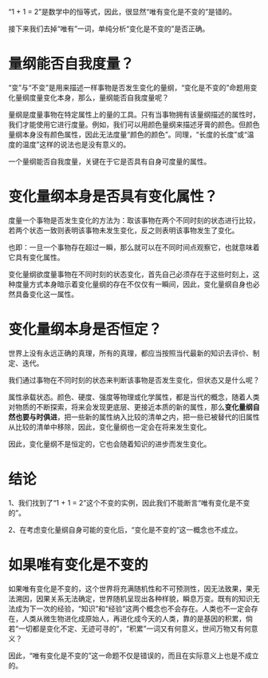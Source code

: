 “1 + 1 = 2”是数学中的恒等式，因此，很显然“唯有变化是不变的”是错的。

接下来我们去掉“唯有”一词，单纯分析“变化是不变的”是否正确。

# 量纲能否自我度量？

“变”与“不变”是用来描述一样事物是否发生变化的量纲，“变化是不变的”命题用变化量纲度量变化本身，那么，量纲能否自我度量呢？

量纲是度量事物在特定属性上的量的工具。只有当事物拥有该量纲描述的属性时，我们才能使用它进行度量。例如，我们可以用颜色量纲来描述牙膏的颜色。但颜色量纲本身没有颜色属性，因此无法度量“颜色的颜色”。同理，“长度的长度”或“温度的温度”这样的说法也是没有意义的。

一个量纲能否自我度量，关键在于它是否具有自身可度量的属性。

# 变化量纲本身是否具有变化属性？

度量一个事物是否发生变化的方法为：取该事物在两个不同时刻的状态进行比较，若两个状态一致则表明该事物未发生变化，反之则表明该事物发生了变化。

也即：一旦一个事物存在超过一瞬，那么就可以在不同时间点观察它，也就意味着它具有变化属性。

变化量纲欲度量事物在不同时刻的状态变化，首先自己必须存在于这些时刻上，这种度量方式本身暗示着变化量纲的存在不仅仅有一瞬间，因此，变化量纲自身也必然具备变化这一属性。

# 变化量纲本身是否恒定？

世界上没有永远正确的真理，所有的真理，都应当按照当代最新的知识去评价、制定、迭代。

我们通过事物在不同时刻的状态来判断该事物是否发生变化，但状态又是什么呢？

属性承载状态。颜色、硬度、强度等物理或化学属性，都是当代的概念，随着人类对物质的不断探索，将来会发现更底层、更接近本质的新的属性，那么**变化量纲自然也要与时俱进**，把一些新的属性纳入比较的清单之内，把一些已被替代的旧属性从比较的清单中移除，因此，变化量纲也一定会在将来发生变化。

因此，变化量纲不是恒定的，它也会随着知识的进步而发生变化。

# 结论

1、我们找到了“1 + 1 = 2”这个不变的实例，因此我们不能断言“唯有变化是不变的”。

2、在考虑变化量纲自身可能的变化后，“变化是不变的”这一概念也不成立。

# 如果唯有变化是不变的

如果唯有变化是不变的，这个世界将充满随机性和不可预测性，因无法致果，果无法溯因，因果关系无法确定，世界随机呈现出各种样貌，瞬息万变。既有的知识无法成为下一次的经验，“知识”和“经验”这两个概念也不会存在。人类也不一定会存在，人类从微生物进化成原始人，再进化成今天的人类，靠的是基因的积累，倘若“一切都是变化不定、无迹可寻的”，“积累”一词又有何意义，世间万物又有何意义？

因此，“唯有变化是不变的”这一命题不仅是错误的，而且在实际意义上也是不成立的。
